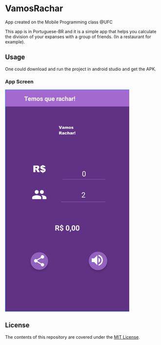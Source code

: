 # VamosRachar
App created on the Mobile Programming class @UFC

This app is in Portuguese-BR and it is a simple app that helps you calculate the division of your expanses with a group of friends. (In a restaurant for example).

## Usage
One could download and run the project in android studio and get the APK.

### App Screen
![VamosRachar](https://raw.githubusercontent.com/Franklyn-S/VamosRachar/master/VamosRachar-AppScreen.png)

## License

The contents of this repository are covered under the [MIT License](LICENSE).
